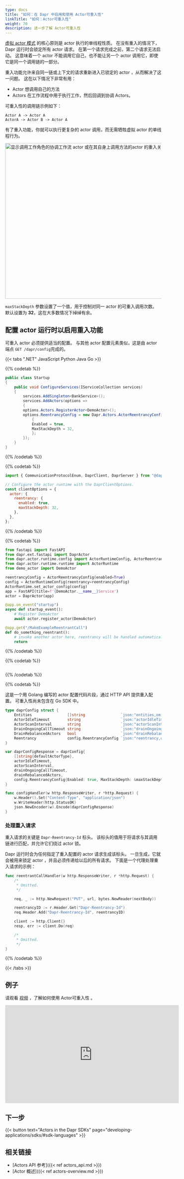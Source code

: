 ```yaml
---
type: docs
title: "如何：在 Dapr 中启用和使用 Actor可重入性"
linkTitle: "如何：Actor可重入性"
weight: 70
description: 进一步了解 Actor可重入性
---
```


[虚拟 actor 模式](https://www.microsoft.com/research/project/orleans-virtual-actors/) 的核心原则是 actor 执行的单线程性质。 在没有重入的情况下，Dapr 运行时会锁定所有 actor 请求。 在第一个请求完成之前，第二个请求无法启动。 这意味着一个 actor 不能调用它自己，也不能让另一个 actor 调用它，即使它是同一个调用链的一部分。

重入功能允许来自同一链或上下文的请求重新进入已锁定的 actor ，从而解决了这一问题。 这在以下情况下非常有用：
- Actor 想调用自己的方法
- Actors 在工作流程中用于执行工作，然后回调到协调 Actors。

可重入性的调用链示例如下：

```
Actor A -> Actor A
ActorA -> Actor B -> Actor A
```

有了重入功能，你就可以执行更复杂的 actor 调用，而无需牺牲虚拟 actor 的单线程行为。

<img src="/images/actor-reentrancy.png" width=1000 height=500 alt="显示调用工作角色的协调工作流 actor 或在其自身上调用方法的actor 的重入关系的图示">

`maxStackDepth` 参数设置了一个值，用于控制对同一 actor 的可重入调用次数。 默认设置为 **32**，这在大多数情况下绰绰有余。

## 配置 actor 运行时以启用重入功能

可重入 actor 必须提供适当的配置。 与其他 actor 配置元素类似，这是由 actor 端点 `GET /dapr/config`完成的。

{{< tabs ".NET" JavaScript Python Java Go >}}

{{% codetab %}}
<!--dotnet-->

```csharp
public class Startup
{
    public void ConfigureServices(IServiceCollection services)
    {
        services.AddSingleton<BankService>();
        services.AddActors(options =>
        {
        options.Actors.RegisterActor<DemoActor>();
        options.ReentrancyConfig = new Dapr.Actors.ActorReentrancyConfig()
            {
            Enabled = true,
            MaxStackDepth = 32,
            };
        });
    }
}
```

{{% /codetab %}}

{{% codetab %}}
<!--javascript-->

```js
import { CommunicationProtocolEnum, DaprClient, DaprServer } from "@dapr/dapr";

// Configure the actor runtime with the DaprClientOptions.
const clientOptions = {
  actor: {
    reentrancy: {
      enabled: true,
      maxStackDepth: 32,
    },
  },
};
```

{{% /codetab %}}

{{% codetab %}}
<!--python-->

```python
from fastapi import FastAPI
from dapr.ext.fastapi import DaprActor
from dapr.actor.runtime.config import ActorRuntimeConfig, ActorReentrancyConfig
from dapr.actor.runtime.runtime import ActorRuntime
from demo_actor import DemoActor

reentrancyConfig = ActorReentrancyConfig(enabled=True)
config = ActorRuntimeConfig(reentrancy=reentrancyConfig)
ActorRuntime.set_actor_config(config)
app = FastAPI(title=f'{DemoActor.__name__}Service')
actor = DaprActor(app)

@app.on_event("startup")
async def startup_event():
    # Register DemoActor
    await actor.register_actor(DemoActor)

@app.get("/MakeExampleReentrantCall")
def do_something_reentrant():
    # invoke another actor here, reentrancy will be handled automatically
    return
```
{{% /codetab %}}

{{% codetab %}}
<!--java-->

```java

```

{{% /codetab %}}


{{% codetab %}}

这是一个用 Golang 编写的 actor 配置代码片段，通过 HTTP API 提供重入配置。 可重入性尚未包含在 Go SDK 中。

```go
type daprConfig struct {
    Entities                []string                `json:"entities,omitempty"`
    ActorIdleTimeout        string                  `json:"actorIdleTimeout,omitempty"`
    ActorScanInterval       string                  `json:"actorScanInterval,omitempty"`
    DrainOngoingCallTimeout string                  `json:"drainOngoingCallTimeout,omitempty"`
    DrainRebalancedActors   bool                    `json:"drainRebalancedActors,omitempty"`
    Reentrancy              config.ReentrancyConfig `json:"reentrancy,omitempty"`
}

var daprConfigResponse = daprConfig{
    []string{defaultActorType},
    actorIdleTimeout,
    actorScanInterval,
    drainOngoingCallTimeout,
    drainRebalancedActors,
    config.ReentrancyConfig{Enabled: true, MaxStackDepth: &maxStackDepth},
}

func configHandler(w http.ResponseWriter, r *http.Request) {
    w.Header().Set("Content-Type", "application/json")
    w.WriteHeader(http.StatusOK)
    json.NewEncoder(w).Encode(daprConfigResponse)
}
```

### 处理重入请求

重入请求的关键是 `Dapr-Reentrancy-Id` 标头。 该标头的值用于将请求与其调用链进行匹配，并允许它们绕过 actor 锁。

Dapr 运行时会为任何指定了重入配置的 actor 请求生成该标头。 一旦生成，它就会被用来锁定 actor ，并且必须传递给以后的所有请求。 下面是一个代理处理重入请求的示例：

```go
func reentrantCallHandler(w http.ResponseWriter, r *http.Request) {
    /*
     * Omitted.
     */

    req, _ := http.NewRequest("PUT", url, bytes.NewReader(nextBody))

    reentrancyID := r.Header.Get("Dapr-Reentrancy-Id")
    req.Header.Add("Dapr-Reentrancy-Id", reentrancyID)

    client := http.Client{}
    resp, err := client.Do(req)

    /*
     * Omitted.
     */
}
```

{{% /codetab %}}

{{< /tabs >}}

## 例子

请观看 [视频](https://www.youtube.com/watch?v=QADHQ5v-gww&list=PLcip_LgkYwzuF-OV6zKRADoiBvUvGhkao&t=674s) ，了解如何使用 Actor可重入性 。

<div class="embed-responsive embed-responsive-16by9">
<iframe width="560" height="315" src="https://www.youtube-nocookie.com/embed/QADHQ5v-gww?start=674" frameborder="0" allow="accelerometer; autoplay; clipboard-write; encrypted-media; gyroscope; picture-in-picture" allowfullscreen></iframe>
</div>

## 下一步

{{< button text="Actors in the Dapr SDKs" page="developing-applications/sdks/#sdk-languages" >}}

## 相关链接

- [Actors API 参考]({{< ref actors_api.md >}})
- [Actor 概述]({{< ref actors-overview.md >}})